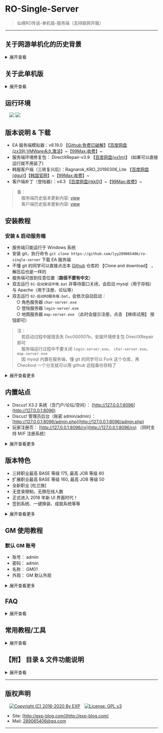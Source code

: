 # RO-Single-Server

> 仙境RO传说-单机版-服务端（支持联网开服）

------


## 关于网游单机化的历史背景
<details>
<summary>展开查看</summary>
<br/>

> 参考来源：《[还记得大明湖畔的RO么？一起来搭建自己的仙境传说](http://www.360doc.com/content/15/0713/07/7863900_484558332.shtml)》

所谓的网游单机版，就是把网络游戏服务器架设在自己的电脑上，通过客户端进行本地连接，让 C/S（client/server） 架构在一台计算机上完成，达到网游单机的效果。

RO 在网游中算是一个比较典型的存在，它的服务端只有逻辑代码，体积十分小（大约 200M 左右）。它的大部分的素材渲染都是集中在客户端实现，使得客户端相对庞大（到目前为止已经达到 3 ~ 4G ）。

因此，在架设单机的过程中，更多开发是集中在客户端部分，对官方原版的客户端进行素材扩充与渲染解析，这就是为什么我们玩私服时需要先下载一个韩服/台服/日服的客户端，然后还要下一个私服的客户端补丁覆盖到其中。

而在客户端补丁中，尤其重要的就是登陆器，它的作用是使得官方客户端的连接请求可以指向私服（或本地搭建的服务端），而不是官方服务器。

------

虽然不知道 RO 服务端的源码是否曾经泄露过，但是现在网上充斥着它的大量私服是不争的事实。

不过这些私服服务器，大多都是游戏 <b>模拟器</b>。

模拟器的概念相信很多人都不陌生了，比如在 PC 平台上通过模拟器玩 PS 平台的游戏、玩 GBA 的有游戏等等...

大多数网游的模拟器都是各游戏社区自己组织开发者，通过对游戏客户端进行逆向开发的，模拟服务端的响应行为。

因此不同的模拟器比官方服务器，根据其开发者的水平，会有各种不同程度的 BUG。

简而言之，模拟器就只是官方服务器的一个近似的镜像而已。

------

RO 的模拟器种类有很多，最主流的是 Athena（雅典娜） 系列。

Athena 也有很多系列分支，如曾经国人开发的 cAthena、 日本的 jAthena ，现在还勉强活着的 eAthena 等等...

<b>本单机服务器使用的正正就是 eAthena （下文简称 EA ）</b>。

[EA](https://github.com/eathena/eathena) 是在 Github 上的一个免费开源项目，所以使用 EA 做 RO 模拟器，只要不涉及商业利益就是合法的。 

> 注： EA 的源码是 C 语言写的，需编译使用。 但它的官方域名 eathena.ws 已过期并被挟持，就不要随便打开了

------

这里再扩展介绍一下 SeAthena （下文简称 SeA ）。

它是由 Inkfish 做的一个汉化版 EA ，现在 <b>大部分私服都是使用 SeA 做的</b>。

原因是 SeA 的收费版有很多不错的扩展功能（但免费版则有限制）。

所以如果想搭建自己的 RO 私服，EA 还是比较靠谱的，不仅免费而且方便 DIY 。

但是如果怕麻烦，使用 SeA 也是一个不错的选择，而且 [SeA 的论坛](http://www.4fro.cn/forum.php) 也是一个不错的学习地方。


</details>



## 关于此单机版

<details>
<summary>展开查看</summary>
<br/>

此 RO 单机版是在 [99Max](http://www.99max.me/) 对韩服官方的二次开发基础上，再次进行 <b>破解</b> 的。

之所以要破解，是因为 99Max 原本一直提倡都是做免费的 RO 单机，而且因为坚持与韩服 KRO 同步更新，算是做得不错的。

但是从 v8.11.0 版本（这是 99Max 的二次开发版本号，不是 RO 的版本号）开始，99Max 摒弃了以往的理念、违背了 EA 的协议，开起了淘宝店盈利，实在令人不齿。 作为 RO 的钻粉之一，那就不要怪我黑吃黑咯。

于是本人花了 ¥200 从 99Max 买了最新的 v8.19.0 的服务端和客户端，然后就有了这个破解版的 RO 单机。

------

顺带一提，破解原理其实很简单。

启动服务端后，不难发现在地图服务器 `map-server.exe` 运行的时候，会弹出一个激活码窗口。

对比 EA 的源码，很明显 99Max 对 `map-server.exe` 加了一个激活用的壳。

该激活码是比较经典的机器码注册方式，点击 `继续试用` 可以获得 30 天的试用期。

通过测试可以发现以下特征：

- 直接修改系统时间到 30 天后，重启服务器就会提示已过期
- 过期后删除服务端再重新解压，依然提示过期，说明记录试用期的时间点不在服务端的文件夹内
- 检查系统 `%temp%` 目录，点击试用前后并没有生成特别的文件（包括隐藏文件）
- 用 OD 稍微反汇编了一下 `map-server.exe` ，发现大量读写系统注册表的行为
- 社工了一下 99Max 的淘宝客服，她透露了不是联机校验，因为只会对硬盘、 CPU、 主板信息进行识别，所以重装系统不会导致激活失效

综上所述，不难判断 99Max 把试用期写到了系统注册表。

于是科学地监听了该进程对注册表的读写，发现每次点击 `继续试用` 的时候，注册表地址 `HKCU\Software\Classes\{49064D4F-D3C0-8818-C173-74BE82606519}` 就会被读写一次。

该注册表项的内容是加密的，虽然不知道加密算法，但是 <b>直接删除该注册表项即可重置试用期</b> 了，这样也省得脱壳了。

为了方便操作，我把此删除动作封装成 DOS 脚本，只要过期后执行一下（未过期也可执行），就可以永久试用了。

> 注：注册表地址 `HKCU` 是 `HKEY_CURRENT_USER` 的缩写

![](https://github.com/lyy289065406/ro-single-server/blob/master/img/00.png)


</details>


## 运行环境

　![](https://img.shields.io/badge/Platform-Windows%207%2f8%2f10%20x64-brightgreen.svg) ![](https://img.shields.io/badge/Platform-Windows%20Server%202003%2f2012%20x64-brightgreen.svg) 



## 版本说明 & 下载

- EA 服务端模拟器：v8.19.0 【[Github:免费已破解](https://github.com/lyy289065406/ro-single-server)】【[百度网盘(zx39):VMWare永久激活](https://pan.baidu.com/s/1M-W-bra6h16Bq7vqPI_Rng)】~【[99Max:收费](http://www.99max.me/thread-12926-1-1.html)】~
- 服务端环境修复包： DirectXRepair-v3.9 【[百度网盘(vs1m)](https://pan.baidu.com/s/1zoBXTi5rp7Yj1bhzMzo-oQ)】 (如果可以直接运行就不用装了)
- 韩服客户端（三转复兴后）：Ragnarok_KRO_20190306_Lite 【[百度网盘(dgui)](https://pan.baidu.com/s/1vrh-9wE29tfZvDiS10wkxw)】【[韩国官网](http://ro.gnjoy.com/pds/down/)】~【[99Max:收费](http://www.99max.me/thread-485-1-1.html)】~
- 客户端补丁（登陆器）：v4.3 【[百度网盘(rkk0)](https://pan.baidu.com/s/1qVFAwz55pdz-e_qTyjaXQg)】~【[99Max:收费](http://www.99max.me/thread-3674-1-1.html)】~

> 备：
<br/>　服务端历史版本更新内容: [view](https://github.com/lyy289065406/ro-single-server/tree/master/history/version-server.md)
<br/>　客户端历史版本更新内容: [view](https://github.com/lyy289065406/ro-single-server/tree/master/history/version-client.md)



## 安装教程

### 安装 & 启动服务端

- 服务端只能运行于 Windows 系统
- 安装 git，执行命令 `git clone https://github.com/lyy289065406/ro-single-server` 下载 EA 服务端
- 不懂 git 的同学可以直接点击本 [Github](https://github.com/lyy289065406/ro-single-server) 仓库的 【Clone and download】 ，解压后也是一样的
- 服务端可放到任意位置（<b>路径不要有中文</b>）
- 双击运行 `01-启动架设环境.bat` 并等待窗口关闭，会启动 mysql（用于存档） 与 Apache（用于注册、论坛等）
- 双击运行 `02-启动RO服务端.bat`，会依次自动启动：
<br/>　○ 角色服务器 `char-server.exe`
<br/>　○ 登陆服务器 `login-server.exe`
<br/>　○ 地图服务器 `map-server.exe` （此时会提示注册，点击 【继续试用】 按钮即可）

> 注：
<br/>　若启动过程中报错丢失 0xc000007b，安装环境修复包 DirectXRepair 即可
<br/>　服务端运行过程中不要关闭 `login-server.exe`、 `char-server.exe`、 `map-server.exe`
<br/>　因 mysql 内置在服务端，懂 git 的同学可以 Fork 这个仓库，再 Checkout 一个分支就可以用 github 远程备份存档了

<details>
<summary>展开查看更多</summary>
<br/>

![](https://github.com/lyy289065406/ro-single-server/blob/master/img/01.png)
![](https://github.com/lyy289065406/ro-single-server/blob/master/img/02.png)


### 停止服务端

- 手动关闭 `login-server.exe`、 `char-server.exe`、 `map-server.exe` 窗口
- 双击运行 `03-关闭架设环境.bat`
- 双击运行 `04-重置试用时间.bat` （可选，只要未过期都可以不执行）

> 注：重置试用时间并不会影响存档，存档是在 mysql 数据库中的


### 安装 & 启动客户端

- 客户端只能运行于 Windows 系统
- 下载韩服客户端（版本必须是 Ragnarok_KRO_20190306_Lite）
- 下载客户端补丁（版本必须是 v4.3）
- 解压客户端到任意位置（<b>路径不要有中文</b>）
- 解压客户端补丁到韩服客户端根目录，同名文件全覆盖
- 双击运行 `Setup_Plus.exe` 修改配置
- 双击运行 `99Max仙境传说_v4.3_Data.exe` 即可进入游戏


</details>



## 内置站点

- Discuz! X3.2 系统（含门户/论坛/空间）： [http://127.0.0.1:8096](http://127.0.0.1:8096)
- Discuz! 管理员后台（账密 admin/admin）： [http://127.0.0.1:8096/admin.php](http://127.0.0.1:8096/admin.php)
- 玩家注册页： [http://127.0.0.1:8096/ro](http://127.0.0.1:8096/ro) （同时支持 M/F 注册系统）

<details>
<summary>展开查看更多</summary>
<br/>

> 备： RO 的 M/F 注册系统
<br/>　M 表示 男
<br/>　F 表示 女
<br/>　玩家通过客户端正常启动游戏
<br/>　第一次登陆时，在帐号栏里填写 abc_M 或者 abc_F，其中 abc 就是要注册的帐号，密码栏填写要注册的密码
<br/>　第二次登陆时，把后面的 \_M/\_F 去掉，即可正常登陆

</details>


## 版本特色

- 三转职业最高 BASE 等级 175, 最高 JOB 等级 60
- 扩展职业最高 BASE 等级 160, 最高 JOB 等级 50
- 全新职业 [杜兰族]
- 无登录限制，无限在线人数
- 正式进入 2018 年新 UI 界面时代！
- 签到系统、一键换装、成就系统等等

<details>
<summary>展开查看更多</summary>
<br/>

![](https://github.com/lyy289065406/ro-single-server/blob/master/img/03.png)
![](https://github.com/lyy289065406/ro-single-server/blob/master/img/04.png)
![](https://github.com/lyy289065406/ro-single-server/blob/master/img/05.png)
![](https://github.com/lyy289065406/ro-single-server/blob/master/img/06.png)
![](https://github.com/lyy289065406/ro-single-server/blob/master/img/07.png)

</details>



## GM 使用教程

### 默认 GM 账号

- 账号： admin
- 密码： admin
- 名称： GM01
- 外观： GM 默认外观

<details>
<summary>展开查看更多</summary>
<br/>

### 默认数据库

- 类型： mysql
- IP： 127.0.0.1
- 端口： 3306
- 账号： root
- 密码： root
- 库名：
- 账号管理表： login
- 角色管理表： char

> 注：
<br/>　mysql 的 root 账号只允许本地连接
<br/>　若需要通过联网访问，需增加新的 mysql 账号并授权（具体方法自行搜索）

### 添加 GM 账号

- 注册普通账号
- 使用任意工具（如 navicat）登录数据库
- 打开账号管理表 login ，找到刚刚注册的普通账号
- 修改 group_id 列为 99 即可赋予其 GM 权限

> 注：group_id 表示 GM 等级，各个等级权限详见 [conf/groups.conf](https://github.com/lyy289065406/ro-single-server/blob/master/conf/groups.conf) 文件

### GM 常用配置

- GM指令大全： [conf/help.txt](https://github.com/lyy289065406/ro-single-server/blob/master/conf/help.txt)
- 角色指令大全：  [conf/charhelp.txt](https://github.com/lyy289065406/ro-single-server/blob/master/conf/charhelp.txt)
- 修改服务器参数：  [conf/char_athena.conf](https://github.com/lyy289065406/ro-single-server/blob/master/conf/char_athena.conf)
- 修改经验倍率：  [conf/battle/exp.conf](https://github.com/lyy289065406/ro-single-server/blob/master/conf/battle/exp.conf)
- 修改掉落倍率：  [conf/battle/drops.conf](https://github.com/lyy289065406/ro-single-server/blob/master/conf/battle/drops.conf)
- 修改物品属性：  [db/re/item_db.txt](https://github.com/lyy289065406/ro-single-server/blob/master/db/re/item_db.txt)
- 修改魔物属性：  [db/re/mob_db.txt](https://github.com/lyy289065406/ro-single-server/blob/master/db/re/mob_db.txt)
- 修改在线商城：  [db/re/item_cash_db.txt](https://github.com/lyy289065406/ro-single-server/blob/master/db/re/item_cash_db.txt)
- 修改交易限制：  [db/re/item_trade.txt](https://github.com/lyy289065406/ro-single-server/blob/master/db/re/item_trade.txt)
- 修改宠物属性：  [db/re/pet_db.txt](https://github.com/lyy289065406/ro-single-server/blob/master/db/re/pet_db.txt)

![](https://github.com/lyy289065406/ro-single-server/blob/master/img/08.png)

</details>


## FAQ

<details>
<summary>展开查看</summary>
<br/>

### 0x01 搭建服务端会占用哪些端口？

RO 服务端启动后，会开启 5 个服务：

- 角色服务器 `char-server.exe`： 占用端口 6121
- 登陆服务器 `login-server.exe`： 占用端口 6900
- 地图服务器 `map-server.exe`： 占用端口 5121
- 存档数据库 `Mysql`： 占用端口 3306
- 配套Web站点 `Apache` ： 占用端口 8096 （较旧的版本占用的是 80 端口）

如果有时服务端启动失败，不妨检查一下这些端口是否被占用。

另外如果需要架设成联机服务器（或部署到 VMWare 等虚拟机），则至少对外开放 6900、 5121、 6121 这 3 个端口，客户端才能成功登陆。


### 0x02 怎样搭建联机服务器？

第一，我们在 99MaxEathena v8.7.0 端内添加联机IP：
★如果IP只是外网的，将 char_athena.conf 和 map_athena.conf 内
的 login_ip、char_ip、map_ip 全部修改为外网IP即可，一共有4处IP修改。

★如果IP分为内/外网的，那设置稍微复杂点，学会之后，其实也不难，呵呵...
除了以上4处IP修改以外，将 char_athena.conf、login_athena.conf 和 map_athena.conf 内
的 bind_ip 功能打开，并将其修改为内网IP即可，加上之前4处，一共有7处IP修改。

第二，我们在 99MaxRo_Patch_v3.0 补丁内添加联机IP：
将 clientinfo.xml 文件复制黏贴在客户端 Data 文件夹内，
修改其内容<address>127.0.0.1</address>为外网IP即可。

clientinfo.xml
```
<?xml version="1.0" encoding="gbk3212" ?>
<clientinfo>

        <servicetype>china</servicetype>
        <servertype>primary</servertype>
        <extendedslot>2</extendedslot>

        <connection>
                <display>单机测试 大陆 中国电信/网通</display>
                <desc></desc>
                <balloon></balloon>
                <address>127.0.0.1</address>
                <port>6900</port>
                <version>45</version>
                <langtype>3</langtype>
                <registrationweb>http://127.0.0.1/</registrationweb>
                <yellow>
                        <admin>2000000</admin>
                </yellow>
                <loading>
                        <image>loading00.jpg</image>
                        <image>loading01.jpg</image>
                        <image>loading02.jpg</image>
                        <image>loading03.jpg</image>
                        <image>loading04.jpg</image>
                        <image>loading05.jpg</image>
                        <image>loading06.jpg</image>
                        <image>loading07.jpg</image>
                        <image>loading08.jpg</image>
                </loading>
        </connection>

</clientinfo>
```





1. [问题]启动 map-server.exe 时出现 0xc000007b 的解决办法
http://www.99max.me/thread-21246-1-1.html

2. [问题]运行中出现计算机丢失 msvcr110.dll 和 vcruntime140.dll 的解决办法
http://www.99max.me/thread-26184-1-1.html



4. [问题]如何将新注册游戏账号设置GM权限
先安装以下地址的[工具]8, 再参考[教程]2, 数据库默认的账号密码为 root root

5. [问题]没有GM工具情况下, 如何正确使用GM指令
GM工具很早就不用了, 因为很长时间没更新, 新的GM指令已经不支持.
GM指令大全在服务端目录下的 help.txt 文件, 聊天栏内输入GM指令.
对自己使用 @ 符号, 比如 @cash 50000
对玩家使用 # 符号, 比如 #cash 玩家名字 50000

</details>



## 常用教程/工具

<details>
<summary>展开查看</summary>
<br/>

1.[教程]给新人如何使用 V8系 一键版 顺利进入游戏的教程
http://www.99max.me/thread-19115-1-1.html

2.[教程]99MaxEathena v8系 GM账号的设置
http://www.99max.me/thread-12928-1-1.html

3.[教程]99MaxEathena v8系 外网联机教程
http://www.99max.me/thread-16792-1-2.html

4.[原创]GM命令快捷菜单 可直接执行命令99Max专用版
http://www.99max.me/thread-14899-1-1.html

5.[工具]Yiko製造 - 99Max Eathena 文本数据编辑器 v1.1.3
http://www.99max.me/thread-18936-1-1.html

6.[教程]99MaxEathena v8系 添加自定义头饰教程
http://www.99max.me/thread-16795-1-1.html

7.[教程]99MaxEathena v8.10.0 版本 VIP系统 新增功能介绍
http://www.99max.me/thread-19005-1-1.html

8.[工具]Na.vicat110_mysql_cs 32位+64位+破解补丁
http://www.99max.me/thread-16484-1-1.html

9.[工具]给大家一个专业的文本编辑器 Notepad++ 6.6.9
http://www.99max.me/thread-18709-1-2.html

10.[分享]还有更多的教程及工具，请大家自行去查阅吧
http://www.99max.me/forum-18-1.html

</details>



## 【附】 目录 & 文件功能说明



<details>
<summary>展开查看</summary>
<br/>

```
ro-single-server
|-- 01-启动架设环境.bat
|-- 02-启动RO服务端.bat
|-- 03-关闭假设环境.bat
|-- 04-重置试用时间.bat
|-- charserv.bat
|-- char-server.exe
|-- history
|-- img
|-- libmysql.dll
|-- login-server.exe
|-- logserv.bat
|-- mapserv.bat
|-- map-server.exe
|-- msvcr110.dll
|-- npc
|-- pcre8.dll
|-- zlib.dll
|-- serv.bat
|-- sql-files
|-- vcruntime140.dll
|-- conf
|   |-- atcommand_athena.conf
|   |-- battle
|   |   |-- battle.conf
|   |   |-- battleground.conf
|   |   |-- client.conf
|   |   |-- drops.conf
|   |   |-- exp.conf
|   |   |-- feature.conf
|   |   |-- gm.conf
|   |   |-- guild.conf
|   |   |-- homunc.conf
|   |   |-- items.conf
|   |   |-- misc.conf
|   |   |-- monster.conf
|   |   |-- party.conf
|   |   |-- pet.conf
|   |   |-- player.conf
|   |   |-- skill.conf
|   |   └-- status.conf
|   |-- battle_athena.conf
|   |-- channels.conf
|   |-- char_athena.conf
|   |-- charhelp.txt
|   |-- charhelp.txt.dump
|   |-- grf-files.txt
|   |-- groups.conf
|   |-- help.txt
|   |-- import
|   |   |-- battle_conf.txt
|   |   |-- char_conf.txt
|   |   |-- inter_conf.txt
|   |   |-- inter_server.yml
|   |   |-- log_conf.txt
|   |   |-- login_conf.txt
|   |   |-- map_conf.txt
|   |   |-- packet_conf.txt
|   |   └-- script_conf.txt
|   |-- inter_athena.conf
|   |-- inter_athena.conf.dump
|   |-- inter_server.yml
|   |-- log_athena.conf
|   |-- login_athena.conf
|   |-- map_athena.conf
|   |-- maps_athena.conf
|   |-- motd.txt
|   |-- msg_conf
|   |   |-- char_msg.conf
|   |   |-- import
|   |   |   |-- map_msg_chn_conf.txt
|   |   |   |-- map_msg_eng_conf.txt
|   |   |   |-- map_msg_frn_conf.txt
|   |   |   |-- map_msg_grm_conf.txt
|   |   |   |-- map_msg_idn_conf.txt
|   |   |   |-- map_msg_mal_conf.txt
|   |   |   |-- map_msg_por_conf.txt
|   |   |   |-- map_msg_rus_conf.txt
|   |   |   |-- map_msg_spn_conf.txt
|   |   |   └-- map_msg_tha_conf.txt
|   |   |-- login_msg.conf
|   |   |-- map_msg_chn.conf
|   |   |-- map_msg.conf
|   |   |-- map_msg_frn.conf
|   |   |-- map_msg_grm.conf
|   |   |-- map_msg_idn.conf
|   |   |-- map_msg_mal.conf
|   |   |-- map_msg_por.conf
|   |   |-- map_msg_rus.conf
|   |   |-- map_msg_spn.conf
|   |   |-- map_msg_tha.conf
|   |   └-- translation.conf
|   |-- packet_athena.conf
|   |-- readme.md
|   |-- script_athena.conf
|   |-- subnet_athena.conf
|   └-- valkyrie_sample.cfg
|-- db
|   |-- abra_db.txt
|   |-- castle_db.txt
|   |-- const.txt
|   |-- create_arrow_db.txt
|   |-- elemental_db.txt
|   |-- elemental_skill_db.txt
|   |-- GeoIP.dat
|   |-- guild_skill_tree.txt
|   |-- homun_skill_tree.txt
|   |-- import
|   |   |-- abra_db.txt
|   |   |-- achievement_db.yml
|   |   |-- attendance.yml
|   |   |-- attr_fix.txt
|   |   |-- castle_db.txt
|   |   |-- const.txt
|   |   |-- create_arrow_db.txt
|   |   |-- elemental_db.txt
|   |   |-- elemental_skill_db.txt
|   |   |-- exp_guild.txt
|   |   |-- exp_homun.txt
|   |   |-- guild_skill_tree.txt
|   |   |-- homunculus_db.txt
|   |   |-- homun_skill_tree.txt
|   |   |-- instance_db.txt
|   |   |-- item_avail.txt
|   |   |-- item_bluebox.txt
|   |   |-- item_buyingstore.txt
|   |   |-- item_cardalbum.txt
|   |   |-- item_cash_db.txt
|   |   |-- item_combo_db.txt
|   |   |-- item_db.txt
|   |   |-- item_delay.txt
|   |   |-- item_findingore.txt
|   |   |-- item_flag.txt
|   |   |-- item_giftbox.txt
|   |   |-- item_group_db.txt
|   |   |-- item_misc.txt
|   |   |-- item_noequip.txt
|   |   |-- item_nouse.txt
|   |   |-- item_package.txt
|   |   |-- item_randomopt_db.txt
|   |   |-- item_randomopt_group.txt
|   |   |-- item_stack.txt
|   |   |-- item_trade.txt
|   |   |-- item_violetbox.txt
|   |   |-- job_basehpsp_db.txt
|   |   |-- job_db1.txt
|   |   |-- job_db2.txt
|   |   |-- job_exp.txt
|   |   |-- job_noenter_map.txt
|   |   |-- job_param_db.txt
|   |   |-- level_penalty.txt
|   |   |-- magicmushroom_db.txt
|   |   |-- map_cache.dat
|   |   |-- map_index.txt
|   |   |-- mercenary_db.txt
|   |   |-- mercenary_skill_db.txt
|   |   |-- mob_avail.txt
|   |   |-- mob_boss.txt
|   |   |-- mob_branch.txt
|   |   |-- mob_chat_db.txt
|   |   |-- mob_classchange.txt
|   |   |-- mob_db.txt
|   |   |-- mob_drop.txt
|   |   |-- mob_item_ratio.txt
|   |   |-- mob_mission.txt
|   |   |-- mob_poring.txt
|   |   |-- mob_pouch.txt
|   |   |-- mob_race2_db.txt
|   |   |-- mob_random_db.txt
|   |   |-- mob_skill_db.txt
|   |   |-- pet_db.txt
|   |   |-- produce_db.txt
|   |   |-- quest_db.txt
|   |   |-- refine_db.yml
|   |   |-- size_fix.txt
|   |   |-- skill_cast_db.txt
|   |   |-- skill_castnodex_db.txt
|   |   |-- skill_changematerial_db.txt
|   |   |-- skill_copyable_db.txt
|   |   |-- skill_damage_db.txt
|   |   |-- skill_db.txt
|   |   |-- skill_improvise_db.txt
|   |   |-- skill_nocast_db.txt
|   |   |-- skill_nonearnpc_db.txt
|   |   |-- skill_require_db.txt
|   |   |-- skill_tree.txt
|   |   |-- skill_unit_db.txt
|   |   |-- spellbook_db.txt
|   |   |-- statpoint.txt
|   |   └-- status_disabled.txt
|   |-- item_auto_change.txt
|   |-- item_avail.txt
|   |-- item_drop_announce.txt
|   |-- item_findingore.txt
|   |-- item_nouse.txt
|   |-- item_vending.txt
|   |-- job_db2.txt
|   |-- magicmushroom_db.txt
|   |-- map_index.txt
|   |-- mercenary_db.txt
|   |-- mercenary_skill_db.txt
|   |-- mob_avail.txt
|   |-- mob_chat_db.txt
|   |-- mob_classchange.txt
|   |-- mob_item_ratio.txt
|   |-- mob_mission.txt
|   |-- mob_pouch.txt
|   |-- re
|   |   |-- achievement_db.yml
|   |   |-- attendance.yml
|   |   |-- attr_fix.txt
|   |   |-- exp_guild.txt
|   |   |-- exp_homun.txt
|   |   |-- homunculus_db.txt
|   |   |-- instance_db.txt
|   |   |-- item_bluebox.txt
|   |   |-- item_buyingstore.txt
|   |   |-- item_cardalbum.txt
|   |   |-- item_cash_db.txt
|   |   |-- item_combo_db.txt
|   |   |-- item_db.txt
|   |   |-- item_delay.txt
|   |   |-- item_flag.txt
|   |   |-- item_giftbox.txt
|   |   |-- item_group_db.txt
|   |   |-- item_misc.txt
|   |   |-- item_noequip.txt
|   |   |-- item_package.txt
|   |   |-- item_randomopt_db.txt
|   |   |-- item_randomopt_group.txt
|   |   |-- item_stack.txt
|   |   |-- item_trade.txt
|   |   |-- item_violetbox.txt
|   |   |-- job_basehpsp_db.txt
|   |   |-- job_db1.txt
|   |   |-- job_exp.txt
|   |   |-- job_noenter_map.txt
|   |   |-- job_param_db.txt
|   |   |-- level_penalty.txt
|   |   |-- map_cache.dat
|   |   |-- mob_boss.txt
|   |   |-- mob_branch.txt
|   |   |-- mob_db.txt
|   |   |-- mob_drop.txt
|   |   |-- mob_poring.txt
|   |   |-- mob_race2_db.txt
|   |   |-- mob_random_db.txt
|   |   |-- mob_skill_db.txt
|   |   |-- pet_db.txt
|   |   |-- produce_db.txt
|   |   |-- quest_db.txt
|   |   |-- refine_db.yml
|   |   |-- skill_cast_db.txt
|   |   |-- skill_castnodex_db.txt
|   |   |-- skill_db.txt
|   |   |-- skill_nocast_db.txt
|   |   |-- skill_require_db.txt
|   |   |-- skill_tree.txt
|   |   |-- skill_unit_db.txt
|   |   └-- statpoint.txt
|   |-- readme.md
|   |-- size_fix.txt
|   |-- skill_changematerial_db.txt
|   |-- skill_copyable_db.txt
|   |-- skill_damage_db.txt
|   |-- skill_improvise_db.txt
|   |-- skill_nonearnpc_db.txt
|   |-- spellbook_db.txt
|   └-- status_disabled.txt
|-- doc
|   |-- 99MaxEa_atcommands.txt
|   |-- 99MaxEa_bonus.txt
|   |-- 99MaxEa_events.txt
|   |-- 99MaxEa_mapflags.txt
|   |-- 99MaxEa_script_commands.txt
|   |-- 99MaxEa.txt
|   |-- achievements.txt
|   |-- atcommands.txt
|   |-- ea_job_system.txt
|   |-- effect_list.txt
|   |-- item_bonus.txt
|   |-- item_db.txt
|   |-- item_group.txt
|   |-- map_cache.txt
|   |-- mapflags.txt
|   |-- md5_hashcheck.txt
|   |-- mob_db_mode_list.txt
|   |-- mob_db.txt
|   |-- mob_skill_db_powerskill.txt
|   |-- model
|   |   |-- Model_Relation.mwb
|   |   |-- Model_Relation.png
|   |   └-- rathena.vpp
|   |-- packet_client.txt
|   |-- packet_interserv.txt
|   |-- packet_struct_notation.txt
|   |-- permissions.txt
|   |-- quest_variables.txt
|   |-- sample
|   |   |-- bank_test.txt
|   |   |-- basejob_baseclass_upper.txt
|   |   |-- checkoption.txt
|   |   |-- delitem2.txt
|   |   |-- getequipcardid.txt
|   |   |-- getequipid.txt
|   |   |-- getiteminfo.txt
|   |   |-- getmonsterinfo.txt
|   |   |-- gstorage_test.txt
|   |   |-- inarray.txt
|   |   |-- instancing.txt
|   |   |-- localized_npc.txt
|   |   |-- navigate.txt
|   |   |-- npc_dynamic_shop.txt
|   |   |-- npc_extend_shop.txt
|   |   |-- npc_live_dialogues.txt
|   |   |-- npc_shop_test.txt
|   |   |-- npc_test_array.txt
|   |   |-- npc_test_chat.txt
|   |   |-- npc_test_duplicate.txt
|   |   |-- npc_test_func.txt
|   |   |-- npc_test_getunits.txt
|   |   |-- npc_test_npctimer2.txt
|   |   |-- npc_test_npctimer.txt
|   |   |-- npc_test_pcre.txt
|   |   |-- npc_test_quest.txt
|   |   |-- npc_test_setitemx.txt
|   |   |-- npc_test_setmapflag.txt
|   |   |-- npc_test_skill.txt
|   |   |-- npc_test_time.txt
|   |   └-- randomopt.txt
|   |-- script_commands.txt
|   |-- skill_require_db.txt
|   |-- source_doc.txt
|   |-- status_change.txt
|   |-- whisper_sys.txt
|   └-- woe_time_explanation.txt
|-- gm-cmd
|   |-- GM命令快捷菜单.exe
|   |-- roa.ini
|   └-- ro.ini
|-- ROEmulator
|   |-- desktop.ini
|   |-- home
|   |   |-- admin
|   |   |   └-- program
|   |   |       |-- pskill.exe
|   |   |       |-- unidelay.exe
|   |   |       └-- uniserv.exe
|   |   └-- desktop.ini
|   |-- tmp
|   |-- usr
|   |   └-- local
|   |       |-- apache2
|   |       |-- mysql
|   |       └-- php
|   └-- www
└-- README.md

994 directories, 10054 files
```

</details>



------

## 版权声明

　[![Copyright (C) 2016-2020 By EXP](https://img.shields.io/badge/Copyright%20(C)-2016~2019%20By%20EXP-blue.svg)](http://exp-blog.com)　[![License: GPL v3](https://img.shields.io/badge/License-GPL%20v3-blue.svg)](https://www.gnu.org/licenses/gpl-3.0)
  

- Site: [http://exp-blog.com](http://exp-blog.com) 
- Mail: <a href="mailto:289065406@qq.com?subject=[EXP's Github]%20Your%20Question%20（请写下您的疑问）&amp;body=What%20can%20I%20help%20you?%20（需要我提供什么帮助吗？）">289065406@qq.com</a>


------
